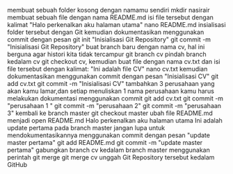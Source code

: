 membuat sebuah folder kosong dengan namamu sendiri mkdir nasirair 
membuat sebuah file dengan nama README.md
isi file tersebut dengan kalimat "Halo perkenalkan aku halaman utama" nano README.md insialisasi folder tersebut dengan Git
kemudian dokumentasikan menggunakan commit dengan pesan git init "Inisialisasi Git Repository"
git commit -m "Inisialisasi Git Repository" buat branch baru dengan nama cv, hal ini berguna agar histori kita tidak tercampur
git branch cv pindah branch kedalam cv git checkout cv, kemudian buat file dengan nama cv.txt dan isi file tersebut dengan kalimat: "Ini adalah file CV" 
nano cv.txt kemudian dokumentasikan menggunakan commit dengan pesan "Inisialisasi CV" git add cv.txt git commit -m "Inisialisasi CV" tambahkan 3 perusahaan yang akan kamu lamar,dan setiap menuliskan 1 nama perusahaan kamu harus melakukan dokumentasi menggunakan commit git add cv.txt git commit -m "perusahaan 1 " git commit -m "perusahaan 2" git commit -m "perusahaan 3" 
kembali ke branch master 
git checkout master ubah file README.md menjadi open README.md Halo perkenalkan aku halaman utama Ini adalah update pertama pada branch master jangan lupa untuk mendokumentasikannya menggunakan commit dengan pesan "update master pertama"
git add README.md git commit -m "update master pertama" gabungkan branch cv kedalam branch master menggunakan perintah git merge git merge cv
unggah Git Repository tersebut kedalam GitHub

